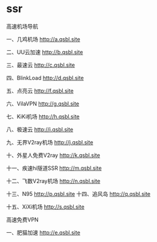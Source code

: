 # ssr
  高速机场导航

一、几鸡机场              http://a.qsbl.site  
         
二、UU云加速            http://b.qsbl.site

三、最速云                 http://c.qsbl.site

四、BlinkLoad           http://d.qsbl.site

五、点亮云                  http://f.qsbl.site

六、VilaVPN               http://g.qsbl.site

七、KiKi机场              http://h.qsbl.site

八、极速云                  http://i.qsbl.site

九、无界V2ray机场     http://j.qsbl.site

十、外星人免费V2ray http://k.qsbl.site

十一、疾速hi隧道SSR http://m.qsbl.site

十二、飞数V2ray机场  http://n.qsbl.site

十三、N95                   http://p.qsbl.site
十四、追风岛               http://q.qsbl.site

十五、XiXi机场            http://s.qsbl.site



   高速免费VPN

一、肥猫加速   http://e.qsbl.site
